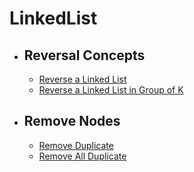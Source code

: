 # LinkedList

- ## Reversal Concepts
    - [Reverse a Linked List](https://github.com/b1tspl3as3/bits-please/blob/master/LinkedList/Shashwat/LinkedList.java)
    - [Reverse a Linked List in Group of K](https://github.com/b1tspl3as3/bits-please/blob/master/LinkedList/Shashwat/ReverseInGroupK.java)

- ## Remove Nodes
    - [Remove Duplicate](https://github.com/b1tspl3as3/bits-please/blob/master/LinkedList/Shashwat/RemoveDuplicateOne.java)
    - [Remove All Duplicate](https://github.com/b1tspl3as3/bits-please/blob/master/LinkedList/Shashwat/RemoveDuplicateTwo.java)
